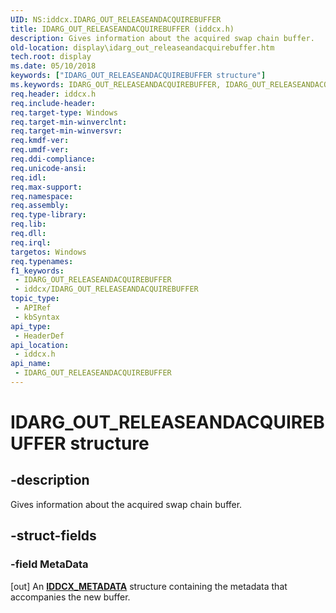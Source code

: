 ```yaml
---
UID: NS:iddcx.IDARG_OUT_RELEASEANDACQUIREBUFFER
title: IDARG_OUT_RELEASEANDACQUIREBUFFER (iddcx.h)
description: Gives information about the acquired swap chain buffer.
old-location: display\idarg_out_releaseandacquirebuffer.htm
tech.root: display
ms.date: 05/10/2018
keywords: ["IDARG_OUT_RELEASEANDACQUIREBUFFER structure"]
ms.keywords: IDARG_OUT_RELEASEANDACQUIREBUFFER, IDARG_OUT_RELEASEANDACQUIREBUFFER structure [Display Devices], display.idarg_out_releaseandacquirebuffer, iddcx/IDARG_OUT_RELEASEANDACQUIREBUFFER
req.header: iddcx.h
req.include-header: 
req.target-type: Windows
req.target-min-winverclnt: 
req.target-min-winversvr: 
req.kmdf-ver: 
req.umdf-ver: 
req.ddi-compliance: 
req.unicode-ansi: 
req.idl: 
req.max-support: 
req.namespace: 
req.assembly: 
req.type-library: 
req.lib: 
req.dll: 
req.irql: 
targetos: Windows
req.typenames: 
f1_keywords:
 - IDARG_OUT_RELEASEANDACQUIREBUFFER
 - iddcx/IDARG_OUT_RELEASEANDACQUIREBUFFER
topic_type:
 - APIRef
 - kbSyntax
api_type:
 - HeaderDef
api_location:
 - iddcx.h
api_name:
 - IDARG_OUT_RELEASEANDACQUIREBUFFER
---
```


# IDARG_OUT_RELEASEANDACQUIREBUFFER structure


## -description

Gives information about the 
             acquired swap chain buffer.

## -struct-fields

### -field MetaData

[out] An [**IDDCX_METADATA**](ns-iddcx-iddcx_metadata.md) structure containing the metadata that accompanies the new buffer.

